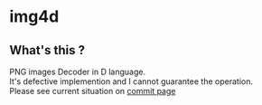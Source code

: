 # img4d   
## What's this ?  
PNG images Decoder in D language.  
It's defective implemention and I cannot guarantee the operation.  
Please see current situation on [commit page](https://github.com/DYGV/img4d/commits/master)
